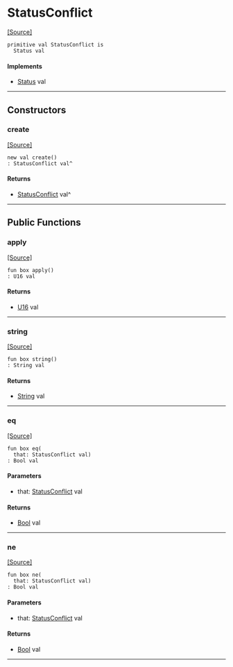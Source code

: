 # StatusConflict
<span class="source-link">[[Source]](src/server/status.md#L95)</span>
```pony
primitive val StatusConflict is
  Status val
```

#### Implements

* [Status](server-Status.md) val

---

## Constructors

### create
<span class="source-link">[[Source]](src/server/status.md#L95)</span>


```pony
new val create()
: StatusConflict val^
```

#### Returns

* [StatusConflict](server-StatusConflict.md) val^

---

## Public Functions

### apply
<span class="source-link">[[Source]](src/server/status.md#L96)</span>


```pony
fun box apply()
: U16 val
```

#### Returns

* [U16](builtin-U16.md) val

---

### string
<span class="source-link">[[Source]](src/server/status.md#L97)</span>


```pony
fun box string()
: String val
```

#### Returns

* [String](builtin-String.md) val

---

### eq
<span class="source-link">[[Source]](src/server/status.md#L96)</span>


```pony
fun box eq(
  that: StatusConflict val)
: Bool val
```
#### Parameters

*   that: [StatusConflict](server-StatusConflict.md) val

#### Returns

* [Bool](builtin-Bool.md) val

---

### ne
<span class="source-link">[[Source]](src/server/status.md#L96)</span>


```pony
fun box ne(
  that: StatusConflict val)
: Bool val
```
#### Parameters

*   that: [StatusConflict](server-StatusConflict.md) val

#### Returns

* [Bool](builtin-Bool.md) val

---


